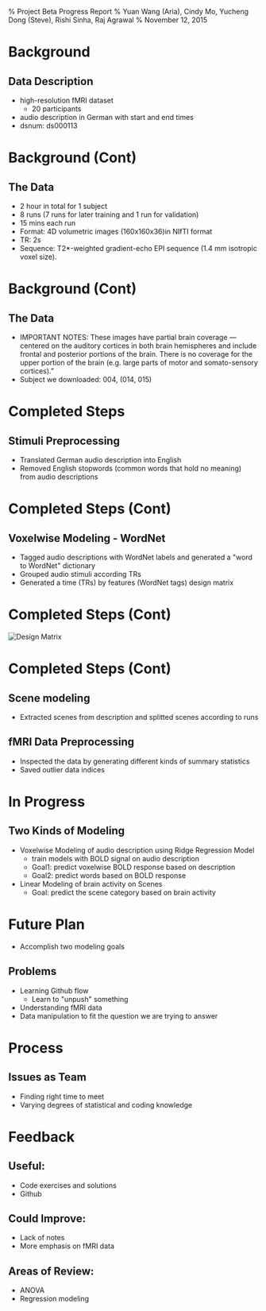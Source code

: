 % Project Beta Progress Report
% Yuan Wang (Aria), Cindy Mo, Yucheng Dong (Steve), Rishi Sinha, Raj Agrawal
% November 12, 2015

# Background

## Data Description

- high-resolution fMRI dataset 
  - 20 participants 
- audio description in German with start and end times
- dsnum: ds000113 

# Background (Cont) 
## The Data
- 2 hour in total for 1 subject 
- 8 runs (7 runs for later training and 1 run for validation)
- 15 mins each run
- Format: 4D volumetric images (160x160x36)in NIfTI format
- TR: 2s
- Sequence: T2*-weighted gradient-echo EPI sequence (1.4 mm isotropic voxel size). 

# Background (Cont)
## The Data 
- IMPORTANT NOTES: These images have partial brain coverage — centered on the auditory cortices
 in both brain hemispheres and include frontal and posterior portions of the 
 brain. There is no coverage for the upper portion of the brain (e.g. large 
 parts of motor and somato-sensory cortices).”
- Subject we downloaded: 004, (014, 015)


# Completed Steps 

## Stimuli Preprocessing 
- Translated German audio description into English 
- Removed English stopwords (common words that hold no meaning) 
  from audio descriptions 

# Completed Steps (Cont)
## Voxelwise Modeling - WordNet 
- Tagged audio descriptions with WordNet labels and generated a "word to WordNet" dictionary
- Grouped audio stimuli according TRs
- Generated a time (TRs) by features (WordNet tags) design matrix

# Completed Steps (Cont) 
![Design Matrix](images/visual_design_matrix.png)

# Completed Steps (Cont)
## Scene modeling
- Extracted scenes from description and splitted scenes according to runs

## fMRI Data Preprocessing
- Inspected the data by generating different kinds of summary statistics
- Saved outlier data indices


# In Progress
## Two Kinds of Modeling
- Voxelwise Modeling of audio description using Ridge Regression Model 
	- train models with BOLD signal on audio description
	- Goal1: predict voxelwise BOLD response based on description
	- Goal2: predict words based on BOLD response
- Linear Modeling of brain activity on Scenes 
	- Goal: predict the scene category based on brain activity


# Future Plan 
- Accomplish two modeling goals

## Problems 
- Learning Github flow
  - Learn to "unpush" something 
- Understanding fMRI data 
- Data manipulation to fit the question we are trying to answer 


# Process 
## Issues as Team 
- Finding right time to meet
- Varying degrees of statistical and coding knowledge 

# Feedback 
## Useful: 
- Code exercises and solutions 
- Github 

## Could Improve: 
- Lack of notes 
- More emphasis on fMRI data 

## Areas of Review: 
- ANOVA 
- Regression modeling 

